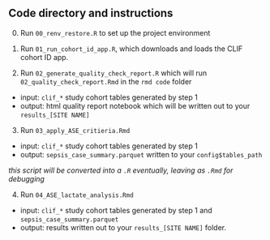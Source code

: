 ## Code directory and instructions

0. Run `00_renv_restore.R` to set up the project environment

1. Run `01_run_cohort_id_app.R`, which downloads and loads the CLIF cohort ID app.

2. Run `02_generate_quality_check_report.R` which will run `02_quality_check_report.Rmd` in the `rmd code` folder
- input: `clif_*` study cohort tables generated by step 1
- output: html quality report notebook which will be written out to your `results_[SITE NAME]`

3. Run `03_apply_ASE_critieria.Rmd`
- input: `clif_*` study cohort tables generated by step 1
- output: `sepsis_case_summary.parquet` written to your `config$tables_path`

*this script will be converted into a `.R` eventually, leaving as `.Rmd` for debugging*

4. Run `04_ASE_lactate_analysis.Rmd`
- input: `clif_*` study cohort tables generated by step 1 and `sepsis_case_summary.parquet`
- output: results written out to your `results_[SITE NAME]` folder.
